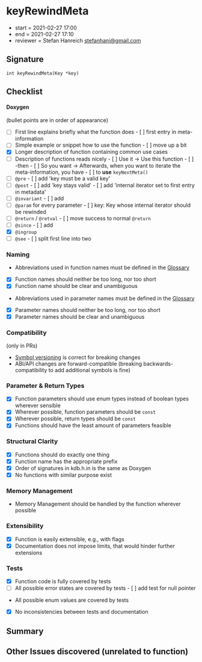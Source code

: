 # keyRewindMeta

- start = 2021-02-27 17:00
- end = 2021-02-27 17:10
- reviewer = Stefan Hanreich <stefanhani@gmail.com>

## Signature

`int keyRewindMeta(Key *key)`

## Checklist

#### Doxygen

(bullet points are in order of appearance)

- [ ] First line explains briefly what the function does - [ ] first entry in meta-information
- [ ] Simple example or snippet how to use the function - [ ] move up a bit
- [x] Longer description of function containing common use cases
- [ ] Description of functions reads nicely - [ ] Use it -> Use this function - [ ] -then - [ ] So you want -> Afterwards, when you want to iterate the meta-information, you have - [ ] to **use** `keyNextMeta()`
- [ ] `@pre` - [ ] add 'key must be a valid key'
- [ ] `@post` - [ ] add 'key stays valid' - [ ] add 'internal iterator set to first entry in metadata'
- [ ] `@invariant` - [ ] add
- [ ] `@param` for every parameter - [ ] key: Key whose internal iterator should be rewinded
- [ ] `@return` / `@retval` - [ ] move success to normal `@return`
- [ ] `@since` - [ ] add
- [x] `@ingroup`
- [ ] `@see` - [ ] split first line into two

### Naming

- Abbreviations used in function names must be defined in the
  [Glossary](/doc/help/elektra-glossary.md)
- [x] Function names should neither be too long, nor too short
- [x] Function name should be clear and unambiguous
- Abbreviations used in parameter names must be defined in the
  [Glossary](/doc/help/elektra-glossary.md)
- [x] Parameter names should neither be too long, nor too short
- [x] Parameter names should be clear and unambiguous

### Compatibility

(only in PRs)

- [Symbol versioning](/doc/dev/symbol-versioning.md)
  is correct for breaking changes
- ABI/API changes are forward-compatible (breaking backwards-compatibility
  to add additional symbols is fine)

### Parameter & Return Types

- [x] Function parameters should use enum types instead of boolean types
      wherever sensible
- [x] Wherever possible, function parameters should be `const`
- [x] Wherever possible, return types should be `const`
- [x] Functions should have the least amount of parameters feasible

### Structural Clarity

- [x] Functions should do exactly one thing
- [x] Function name has the appropriate prefix
- [x] Order of signatures in kdb.h.in is the same as Doxygen
- [x] No functions with similar purpose exist

### Memory Management

- Memory Management should be handled by the function wherever possible

### Extensibility

- [x] Function is easily extensible, e.g., with flags
- [x] Documentation does not impose limits, that would hinder further extensions

### Tests

- [x] Function code is fully covered by tests
- [ ] All possible error states are covered by tests - [ ] add test for null pointer
- All possible enum values are covered by tests
- [x] No inconsistencies between tests and documentation

## Summary

## Other Issues discovered (unrelated to function)
